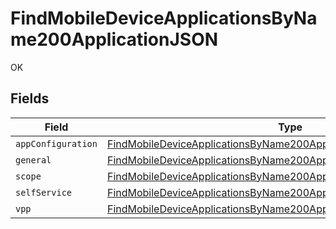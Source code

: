 # FindMobileDeviceApplicationsByName200ApplicationJSON

OK


## Fields

| Field                                                                                                                                                                   | Type                                                                                                                                                                    | Required                                                                                                                                                                | Description                                                                                                                                                             |
| ----------------------------------------------------------------------------------------------------------------------------------------------------------------------- | ----------------------------------------------------------------------------------------------------------------------------------------------------------------------- | ----------------------------------------------------------------------------------------------------------------------------------------------------------------------- | ----------------------------------------------------------------------------------------------------------------------------------------------------------------------- |
| `appConfiguration`                                                                                                                                                      | [FindMobileDeviceApplicationsByName200ApplicationJSONAppConfiguration](../../models/operations/findmobiledeviceapplicationsbyname200applicationjsonappconfiguration.md) | :heavy_minus_sign:                                                                                                                                                      | N/A                                                                                                                                                                     |
| `general`                                                                                                                                                               | [FindMobileDeviceApplicationsByName200ApplicationJSONGeneral](../../models/operations/findmobiledeviceapplicationsbyname200applicationjsongeneral.md)                   | :heavy_minus_sign:                                                                                                                                                      | N/A                                                                                                                                                                     |
| `scope`                                                                                                                                                                 | [FindMobileDeviceApplicationsByName200ApplicationJSONScope](../../models/operations/findmobiledeviceapplicationsbyname200applicationjsonscope.md)                       | :heavy_minus_sign:                                                                                                                                                      | N/A                                                                                                                                                                     |
| `selfService`                                                                                                                                                           | [FindMobileDeviceApplicationsByName200ApplicationJSONSelfService](../../models/operations/findmobiledeviceapplicationsbyname200applicationjsonselfservice.md)           | :heavy_minus_sign:                                                                                                                                                      | N/A                                                                                                                                                                     |
| `vpp`                                                                                                                                                                   | [FindMobileDeviceApplicationsByName200ApplicationJSONVpp](../../models/operations/findmobiledeviceapplicationsbyname200applicationjsonvpp.md)                           | :heavy_minus_sign:                                                                                                                                                      | N/A                                                                                                                                                                     |